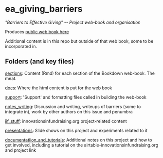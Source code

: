 # ea_giving_barriers

*"Barriers to Effective Giving" -- Project web-book and organisation*

 Produces [public web book here](https://daaronr.github.io/ea_giving_barriers/outline.html)

 Additional content is in this repo but outside of that web book, some to be incorporated in.

## Folders (and key files)

[sections](sections): Content (Rmd) for each section of the Bookdown web-book. The meat.

[docs](docs): Where the html content is put for the web book


[support](support): 'Support' and formatting files called in building the web-book

[notes_writing](notes_writing): Discussion and writing, writeups of barriers (some to integrate in), work by other authors on this issue and penumbra

[iif_stuff](iif_stuff): innovationsinfundraising.org project-related content

[presentations](presentations): Slide shows on this project and experiments related to it

[documentatiion_and_tutorials](documentatiion_and_tutorials): Additional notes on this project and how to get involved, including a tutorial on the airtable-innovationsinfundraising.org and project link

